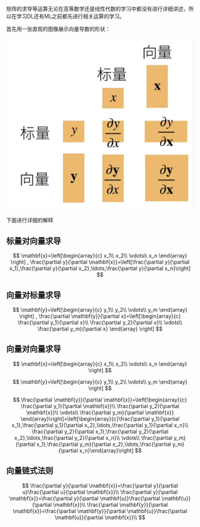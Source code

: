 矩阵的求导等运算无论在高等数学还是线性代数的学习中都没有进行详细讲述，所以在学习DL还有ML之前都先进行相关运算的学习。

首先用一张直观的图像展示向量导数的形状：

![1](img/1.jpg)

下面进行详细的解释

## 标量对向量求导

$$
\mathbf{x}=\left[\begin{array}{c}
x_1\\
x_2\\
\vdots\\
x_n
\end{array}
\right]
,
\frac{\partial y}{\partial \mathbf{x}}=\left[\frac{\partial y}{\partial x_1},\frac{\partial y}{\partial x_2},\ldots,\frac{\partial y}{\partial x_n}\right]
$$

## 向量对标量求导

$$
\mathbf{y}=\left[\begin{array}{c}
y_1\\
y_2\\
\vdots\\
y_m
\end{array}
\right]
,
\frac{\partial \mathbf{y}}{\partial x}=\left[\begin{array}{c}
\frac{\partial y_1}{\partial x}\\
\frac{\partial y_2}{\partial x}\\
\vdots\\
\frac{\partial y_m}{\partial x}
\end{array}
\right]
$$

## 向量对向量求导

$$
\mathbf{x}=\left[\begin{array}{c}
x_1\\
x_2\\
\vdots\\
x_n
\end{array}
\right]
$$

$$
\mathbf{y}=\left[\begin{array}{c}
y_1\\
y_2\\
\vdots\\
y_m
\end{array}
\right]
$$

$$
\frac{\partial \mathbf{y}}{\partial \mathbf{x}}=\left[\begin{array}{c}
\frac{\partial y_1}{\partial \mathbf{x}}\\
\frac{\partial y_2}{\partial \mathbf{x}}\\
\vdots\\
\frac{\partial y_m}{\partial \mathbf{x}}
\end{array}\right]=\left[\begin{array}{c}\frac{\partial y_1}{\partial x_1},\frac{\partial y_1}{\partial x_2},\ldots,\frac{\partial y_1}{\partial x_n}\\
\frac{\partial y_2}{\partial x_1},\frac{\partial y_2}{\partial x_2},\ldots,\frac{\partial y_2}{\partial x_n}\\
\vdots\\
\frac{\partial y_m}{\partial x_1},\frac{\partial y_m}{\partial x_2},\ldots,\frac{\partial y_m}{\partial x_n}\end{array}\right]
$$

## 向量链式法则

$$
\frac{\partial y}{\partial \mathbf{x}}=\frac{\partial y}{\partial u}\frac{\partial u}{\partial \mathbf{x}}\\
\frac{\partial y}{\partial \mathbf{x}}=\frac{\partial y}{\partial \mathbf{u}}\frac{\partial \mathbf{u}}{\partial \mathbf{x}}\\
\frac{\partial \mathbf{y}}{\partial \mathbf{x}}=\frac{\partial \mathbf{y}}{\partial \mathbf{u}}\frac{\partial \mathbf{u}}{\partial \mathbf{x}}\\
$$

